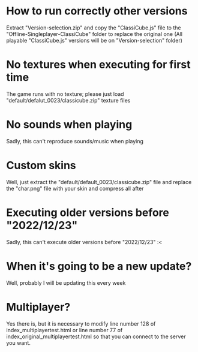 # How to run correctly other versions

Extract "Version-selection.zip" and copy the "ClassiCube.js" file to the "Offline-Singleplayer-ClassiCube" folder to replace the original one (All playable "ClassiCube.js" versions will be on "Version-selection" folder)

# No textures when executing for first time

The game runs with no texture; please just load "default/defalut_0023/classicube.zip" texture files

# No sounds when playing

Sadly, this can't reproduce sounds/music when playing

# Custom skins

Well, just extract the "default/default_0023/classicube.zip" file and replace the "char.png" file with your skin and compress all after

# Executing older versions before "2022/12/23"

Sadly, this can't execute older versions before "2022/12/23" :<

# When it's going to be a new update?

Well, probably I will be updating this every week

# Multiplayer?

Yes there is, but it is necessary to modify line number 128 of index_multiplayertest.html or line number 77 of index_original_multiplayertest.html so that you can connect to the server you want.
